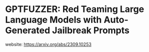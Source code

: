 # GPTFUZZER: Red Teaming Large Language Models with Auto-Generated Jailbreak Prompts
website: https://arxiv.org/abs/2309.10253